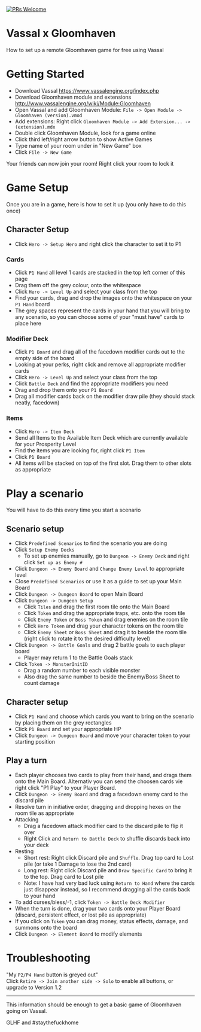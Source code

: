 [![PRs Welcome](https://img.shields.io/badge/PRs-welcome-brightgreen.svg?style=flat-square)](http://makeapullrequest.com)

# Vassal x Gloomhaven
How to set up a remote Gloomhaven game for free using Vassal

# Getting Started
- Download Vassal https://www.vassalengine.org/index.php  
- Download Gloomhaven module and extensions http://www.vassalengine.org/wiki/Module:Gloomhaven  
- Open Vassal and add Gloomhaven Module: `File -> Open Module -> Gloomhaven (version).vmod`  
- Add extensions: Right click `Gloomhaven Module -> Add Extension... -> (extension).mdx`  
- Double click Gloomhaven Module, look for a game online
- Click third left/right arrow button to show Active Games
- Type name of your room under in "New Game" box
- Click `File -> New Game`  

Your friends can now join your room! Right click your room to lock it

# Game Setup
Once you are in a game, here is how to set it up (you only have to do this once)

## Character Setup
- Click `Hero -> Setup Hero` and right click the character to set it to P1
### Cards
- Click `P1 Hand` all level 1 cards are stacked in the top left corner of this page
- Drag them off the grey colour, onto the whitespace
- Click `Hero -> Level Up` and select your class from the top
- Find your cards, drag and drop the images onto the whitespace on your `P1 Hand` board
- The grey spaces represent the cards in your hand that you will bring to any scenario, so you can choose some of your "must have" cards to place here
### Modifier Deck
- Click `P1 Board` and drag all of the facedown modifier cards out to the empty side of the board
- Looking at your perks, right click and remove all appropriate modifier cards
- Click `Hero -> Level Up` and select your class from the top
- Click `Battle Deck` and find the appropriate modifiers you need
- Drag and drop them onto your `P1 Board`
- Drag all modifier cards back on the modifier draw pile (they should stack neatly, facedown)
### Items
- Click `Hero -> Item Deck`
- Send all Items to the Available Item Deck which are currently available for your Prosperity Level
- Find the items you are looking for, right click `P1 Item`
- Click `P1 Board`
- All items will be stacked on top of the first slot. Drag them to other slots as appropriate

# Play a scenario
You will have to do this every time you start a scenario
## Scenario setup
- Click `Predefined Scenarios` to find the scenario you are doing
- Click `Setup Enemy Decks`
  - To set up enemies manually, go to `Dungeon -> Enemy Deck` and right click `Set up as Enemy #`
- Click `Dungeon -> Enemy Board` and `Change Enemy Level` to appropriate level
- Close `Predefined Scenarios` or use it as a guide to set up your Main Board
- Click `Dungeon -> Dungeon Board` to open Main Board
- Click `Dungeon -> Dungeon Setup`
  - Click `Tiles` and drag the first room tile onto the Main Board
  - Click `Token` and drag the appropriate traps, etc. onto the room tile
  - Click `Enemy Token` or `Boss Token` and drag enemies on the room tile
  - Click `Hero Token` and drag your character tokens on the room tile
  - Click `Enemy Sheet` or `Boss Sheet` and drag it to beside the room tile (right click to rotate it to the desired difficulty level)
- Click `Dungeon -> Battle Goals` and drag 2 battle goals to each player board
  - Player may return 1 to the Battle Goals stack
- Click `Token -> MonsterInitID`
  - Drag a random number to each visible monster
  - Also drag the same number to beside the Enemy/Boss Sheet to count damage
## Character setup
- Click `P1 Hand` and choose which cards you want to bring on the scenario by placing them on the grey rectangles
- Click `P1 Board` and set your appropriate HP
- Click `Dungeon -> Dungeon Board` and move your character token to your starting position
## Play a turn
- Each player chooses two cards to play from their hand, and drags them onto the Main Board. Alternativ you can send the choosen cards vie right click "P1 Play" to your Player Board.
- Click `Dungeon -> Enemy Board` and drag a facedown enemy card to the discard pile
- Resolve turn in initiative order, dragging and dropping hexes on the room tile as appropriate
- Attacking
  - Drag a facedown attack modifier card to the discard pile to flip it over
  - Right Click and `Return to Battle Deck` to shuffle discards back into your deck
- Resting
  - Short rest: Right click Discard pile and `Shuffle`. Drag top card to Lost pile (or take 1 Damage to lose the 2nd card)
  - Long rest: Right click Discard pile and `Draw Specific Card` to bring it to the top. Drag card to Lost pile
  - Note: I have had very bad luck using `Return to Hand` where the cards just disappear instead, so I recommend dragging all the cards back to your hand
- To add curses/bless/-1, click `Token -> Battle Deck Modifier`
- When the turn is done, drag your two cards onto your Player Board (discard, persistent effect, or lost pile as appropriate)
- If you click on `Token` you can drag money, status effects, damage, and summons onto the board
- Click `Dungeon -> Element Board` to modify elements

# Troubleshooting
"My `P2/P4 Hand` button is greyed out"  
Click `Retire -> Join another side -> Solo` to enable all buttons, or upgrade to Version 1.2

---

This information should be enough to get a basic game of Gloomhaven going on Vassal. 

GLHF and #staythefuckhome
